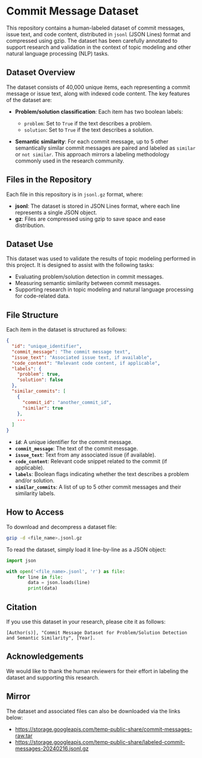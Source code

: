 # Commit Message Dataset

This repository contains a human-labeled dataset of commit messages, issue text, and code content, distributed in `jsonl` (JSON Lines) format and compressed using gzip. The dataset has been carefully annotated to support research and validation in the context of topic modeling and other natural language processing (NLP) tasks.

## Dataset Overview

The dataset consists of 40,000 unique items, each representing a commit message or issue text, along with indexed code content. The key features of the dataset are:

- **Problem/solution classification**: Each item has two boolean labels:
  - `problem`: Set to `True` if the text describes a problem.
  - `solution`: Set to `True` if the text describes a solution.

- **Semantic similarity**: For each commit message, up to 5 other semantically similar commit messages are paired and labeled as `similar` or `not similar`. This approach mirrors a labeling methodology commonly used in the research community.

## Files in the Repository

Each file in this repository is in `jsonl.gz` format, where:
- **jsonl**: The dataset is stored in JSON Lines format, where each line represents a single JSON object.
- **gz**: Files are compressed using gzip to save space and ease distribution.

## Dataset Use

This dataset was used to validate the results of topic modeling performed in this project. It is designed to assist with the following tasks:
- Evaluating problem/solution detection in commit messages.
- Measuring semantic similarity between commit messages.
- Supporting research in topic modeling and natural language processing for code-related data.

## File Structure

Each item in the dataset is structured as follows:

```json
{
  "id": "unique_identifier",
  "commit_message": "The commit message text",
  "issue_text": "Associated issue text, if available",
  "code_content": "Relevant code content, if applicable",
  "labels": {
    "problem": true,
    "solution": false
  },
  "similar_commits": [
    {
      "commit_id": "another_commit_id",
      "similar": true
    },
    ...
  ]
}
```

- **`id`**: A unique identifier for the commit message.
- **`commit_message`**: The text of the commit message.
- **`issue_text`**: Text from any associated issue (if available).
- **`code_content`**: Relevant code snippet related to the commit (if applicable).
- **`labels`**: Boolean flags indicating whether the text describes a problem and/or solution.
- **`similar_commits`**: A list of up to 5 other commit messages and their similarity labels.

## How to Access

To download and decompress a dataset file:

```bash
gzip -d <file_name>.jsonl.gz
```

To read the dataset, simply load it line-by-line as a JSON object:

```python
import json

with open('<file_name>.jsonl', 'r') as file:
    for line in file:
        data = json.loads(line)
        print(data)
```

## Citation

If you use this dataset in your research, please cite it as follows:

```
[Author(s)], "Commit Message Dataset for Problem/Solution Detection and Semantic Similarity", [Year].
```

## Acknowledgements

We would like to thank the human reviewers for their effort in labeling the dataset and supporting this research.



## Mirror  

The dataset and associated files can also be downloaded via the links below:
- https://storage.googleapis.com/temp-public-share/commit-messages-raw.tar
- https://storage.googleapis.com/temp-public-share/labeled-commit-messages-20240216.jsonl.gz